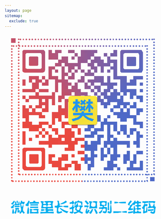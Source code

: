```yaml
---
layout: page
sitemap:
  exclude: true
---
```


<div class="paper">
<center>
<img src="/img/wechat_500px.png" alt="微信二维码"/>
</center>
</div>